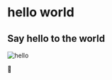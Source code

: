 # hello world
## Say hello to the world





![hello](https://img.shields.io/badge/tag-hello%20world-green)

:rotating_light:
